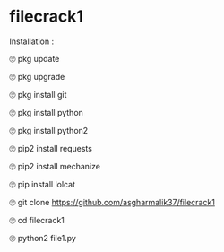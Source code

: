 # filecrack1
Installation :

🙄 pkg update

🙄 pkg upgrade

🙄 pkg install git

🙄 pkg install python

🙄 pkg install python2 

🙄 pip2 install requests

🙄 pip2 install mechanize

🙄 pip install lolcat

🙄 git clone https://github.com/asgharmalik37/filecrack1

🙄 cd filecrack1

🙄 python2 file1.py
